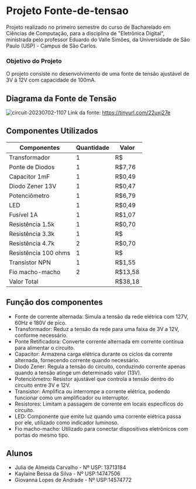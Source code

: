 # Projeto Fonte-de-tensao

Projeto realizado no primeiro semestre do curso de Bacharelado em Ciências de Computação, para a disciplina de "Eletrônica Digital", ministrada pelo professor Eduardo do Valle Simões, da Universidade de São Paulo (USP) - Campus de São Carlos.

### Objetivo do Projeto
O projeto consiste no desenvolvimento de uma fonte de tensão ajustável de 3V á 12V com capacidade de 100mA.

## Diagrama da Fonte de Tensão

![circuit-20230702-1107](https://github.com/J-carvalho17/Fonte-de-tensao/assets/129186293/d1ef9827-de2a-48d0-a5c0-5733c3d0efd0)
Link da fonte: https://tinyurl.com/22uxj27e

## Componentes Utilizados
| Componentes | Quantidade | Valor |
| -------- | -------- | -------- | 
| Transformador |1|R$|
| Ponte de Diodos |1|R$7,76 |
| Capacitor 1mF |1|R$0,49 |
| Diodo Zener 13V |1|R$0,47 |
| Potenciômetro |1|R$6,79 |
| LED |1|R$0,49|
| Fusível 1A|1|R$1,07|
| Resistência 1.5k |1|R$0,70|
| Resistência 3.3k |1|R$|
| Resistência 4.7k |2|R$0,70 |
| Resistência 100 ohms |1|R$ |
| Transistor NPN |1|R$1,55 |
| Fio macho-macho |2|R$13,58|
| Valor Total||R$38,18 |

## Função dos componentes

- Fonte de corrente alternada: Simula a tensão da rede elétrica com 127V, 60Hz e 180V de pico.
- Transformador: Reduz a tensão da rede para uma faixa de 3V a 12V, conforme necessário.
- Ponte Retificadora: Converte corrente alternada em corrente contínua para alimentar o circuito.
- Capacitor: Armazena carga elétrica durante os ciclos da corrente alternada, fornecendo corrente quando necessário.
- Diodo Zener: Regula a tensão do circuito, conduzindo corrente apenas quando a tensão atinge um determinado valor (13V).
- Potenciômetro: Resistor ajustável que controla a tensão dentro do circuito entre 3V e 12V.
- Transistor: Amplifica ou interrompe a corrente elétrica, podendo funcionar como um amplificador ou interruptor.
- Resistores: Limitam a passagem de corrente em locais específicos do circuito.
- LED: Componente que emite luz quando uma corrente elétrica passa por ele, utilizado como indicador luminoso.
- Fio macho-macho: Utilizado para conectar dispositivos eletrônicos com portas do mesmo tipo.

## Alunos

- Julia de Almeida Carvalho - Nº USP: 13713184
- Kaylaine Bessa da Silva - Nº USP:14747506
- Giovanna Lopes de Andrade - Nº USP:14574772


